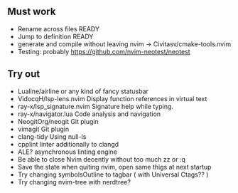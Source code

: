 ## Must work
- Rename across files READY
- Jump to definition READY
- generate and compile without leaving nvim -> Civitasv/cmake-tools.nvim
- Testing: probably https://github.com/nvim-neotest/neotest

## Try out
- Lualine/airline or any kind of fancy statusbar
- VidocqH/lsp-lens.nvim Display function references in virtual text
- ray-x/lsp_signature.nvim Signature help while typing.
- ray-x/navigator.lua Code analysis and navigation
- NeogitOrg/neogit Git plugin
- vimagit Git plugin
- clang-tidy Using null-ls
- cpplint linter additionally to clangd
- ALE? asynchronous linting engine
- Be able to close Nvim decently without too much zz or :q
- Save the state when quiting nvim, open same thigs at next startup
- Try changing symbolsOutline to tagbar ( with Universal Ctags?? )
- Try changing nvim-tree with nerdtree? 
